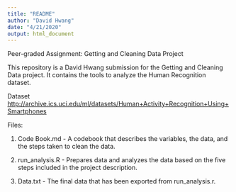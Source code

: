 ```yaml
---
title: "README"
author: "David Hwang"
date: "4/21/2020"
output: html_document
---
```




Peer-graded Assignment: Getting and Cleaning Data Project

This repository is a David Hwang submission for the Getting and Cleaning Data project. It contains the tools to analyze the Human Recognition dataset.

Dataset
http://archive.ics.uci.edu/ml/datasets/Human+Activity+Recognition+Using+Smartphones

Files:

1) Code Book.md - A codebook that describes the variables, the data, and the steps taken to clean the data.

2) run_analysis.R - Prepares data and analyzes the data based on the five steps included in the project description.

3) Data.txt - The final data that has been exported from run_analysis.r.
